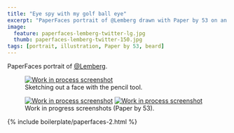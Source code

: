 ```yaml
---
title: "Eye spy with my golf ball eye"
excerpt: "PaperFaces portrait of @Lemberg drawn with Paper by 53 on an iPad."
image: 
  feature: paperfaces-lemberg-twitter-lg.jpg
  thumb: paperfaces-lemberg-twitter-150.jpg
tags: [portrait, illustration, Paper by 53, beard]
---
```


PaperFaces portrait of [@Lemberg](http://twitter.com/lemberg).

<figure>
	<a href="{{ site.url }}/assets/images/paperfaces-lemberg-process-1-lg.jpg"><img src="{{ site.url }}/assets/images/paperfaces-lemberg-process-1-750.jpg" alt="Work in process screenshot"></a>
	<figcaption>Sketching out a face with the pencil tool.</figcaption>
</figure>

<figure class="half">
	<a href="{{ site.url }}/assets/images/paperfaces-lemberg-process-2-lg.jpg"><img src="{{ site.url }}/assets/images/paperfaces-lemberg-process-2-600.jpg" alt="Work in process screenshot"></a>
	<a href="{{ site.url }}/assets/images/paperfaces-lemberg-process-3-lg.jpg"><img src="{{ site.url }}/assets/images/paperfaces-lemberg-process-3-600.jpg" alt="Work in process screenshot"></a>
	<figcaption>Work in progress screenshots (Paper by 53).</figcaption>
</figure>

{% include boilerplate/paperfaces-2.html %}